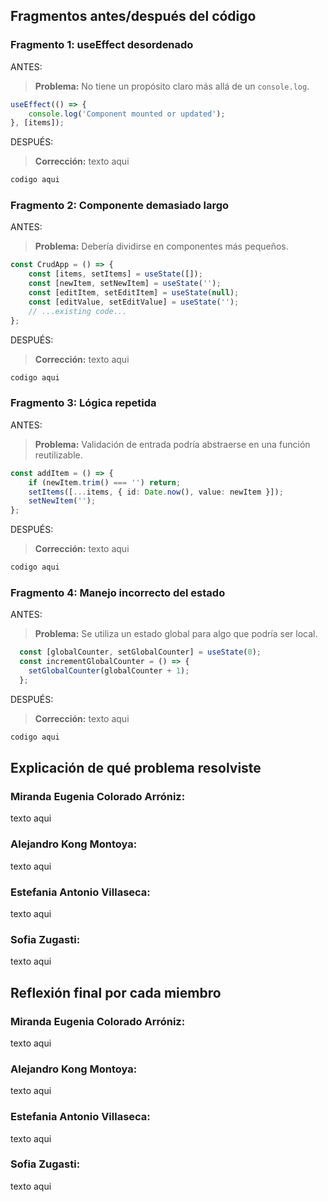## Fragmentos antes/después del código

### Fragmento 1: useEffect desordenado
ANTES:
> **Problema:** No tiene un propósito claro más allá de un `console.log`.
```typescript
useEffect(() => {
    console.log('Component mounted or updated');
}, [items]);
```
DESPUÉS:
> **Corrección:** texto aqui
```typescript
codigo aqui
```

### Fragmento 2: Componente demasiado largo
ANTES:
> **Problema:** Debería dividirse en componentes más pequeños.
```typescript
const CrudApp = () => {
    const [items, setItems] = useState([]);
    const [newItem, setNewItem] = useState('');
    const [editItem, setEditItem] = useState(null);
    const [editValue, setEditValue] = useState('');
    // ...existing code...
};
```
DESPUÉS:
> **Corrección:** texto aqui
```typescript
codigo aqui
```

### Fragmento 3: Lógica repetida
ANTES:
> **Problema:** Validación de entrada podría abstraerse en una función reutilizable.
```typescript
const addItem = () => {
    if (newItem.trim() === '') return;
    setItems([...items, { id: Date.now(), value: newItem }]);
    setNewItem('');
};
```
DESPUÉS:
> **Corrección:** texto aqui
```typescript
codigo aqui
```

### Fragmento 4: Manejo incorrecto del estado
ANTES:
> **Problema:** Se utiliza un estado global para algo que podría ser local.
```typescript
  const [globalCounter, setGlobalCounter] = useState(0);
  const incrementGlobalCounter = () => {
    setGlobalCounter(globalCounter + 1);
  };
```
DESPUÉS:
> **Corrección:** texto aqui
```typescript
codigo aqui
```

## Explicación de qué problema resolviste

### Miranda Eugenia Colorado Arróniz:
texto aqui

### Alejandro Kong Montoya:
texto aqui

### Estefania Antonio Villaseca:
texto aqui

### Sofia Zugasti:
texto aqui

## Reflexión final por cada miembro

### Miranda Eugenia Colorado Arróniz:
texto aqui

### Alejandro Kong Montoya:
texto aqui

### Estefania Antonio Villaseca:
texto aqui

### Sofia Zugasti:
texto aqui
